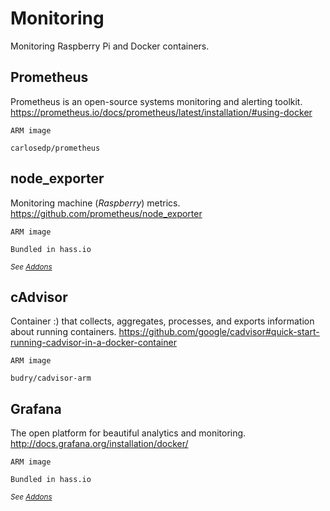 # Monitoring

Monitoring Raspberry Pi and Docker containers.

## Prometheus
Prometheus is an open-source systems monitoring and alerting toolkit.  
https://prometheus.io/docs/prometheus/latest/installation/#using-docker  

`ARM image`
```
carlosedp/prometheus
```

## node_exporter
Monitoring machine (_Raspberry_) metrics.  
https://github.com/prometheus/node_exporter  

`ARM image`
```
Bundled in hass.io
```
_<small>See [Addons](../hass.io/README.md#addons)</small>_

## cAdvisor
Container :) that collects, aggregates, processes, and exports information about running containers.
https://github.com/google/cadvisor#quick-start-running-cadvisor-in-a-docker-container  

`ARM image`
```
budry/cadvisor-arm
```

## Grafana
The open platform for beautiful analytics and monitoring.  
http://docs.grafana.org/installation/docker/

`ARM image`
```
Bundled in hass.io
```
_<small>See [Addons](../hass.io/README.md#addons)</small>_